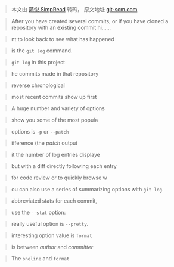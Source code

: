 > 本文由 [简悦 SimpRead](http://ksria.com/simpread/) 转码， 原文地址 [git-scm.com](https://git-scm.com/book/en/v2/Git-Basics-Viewing-the-Commit-History)

> After you have created several commits, or if you have cloned a repository with an existing commit hi......

> nt to look back to see what has happened

> is the `git log` command.

> `git log` in this project

> he commits made in that repository

> reverse chronological

> most recent commits show up first

> A huge number and variety of options

> show you some of the most popula

> options is `-p` or `--patch`

> ifference (the _patch_ output

> it the number of log entries displaye

> but with a diff directly following each entry

> for code review or to quickly browse w

> ou can also use a series of summarizing options with `git log`.

> abbreviated stats for each commit,

> use the `--stat` option:

> really useful option is `--pretty`.

> interesting option value is `format`

> is between _author_ and _committer_

> The `oneline` and `format`